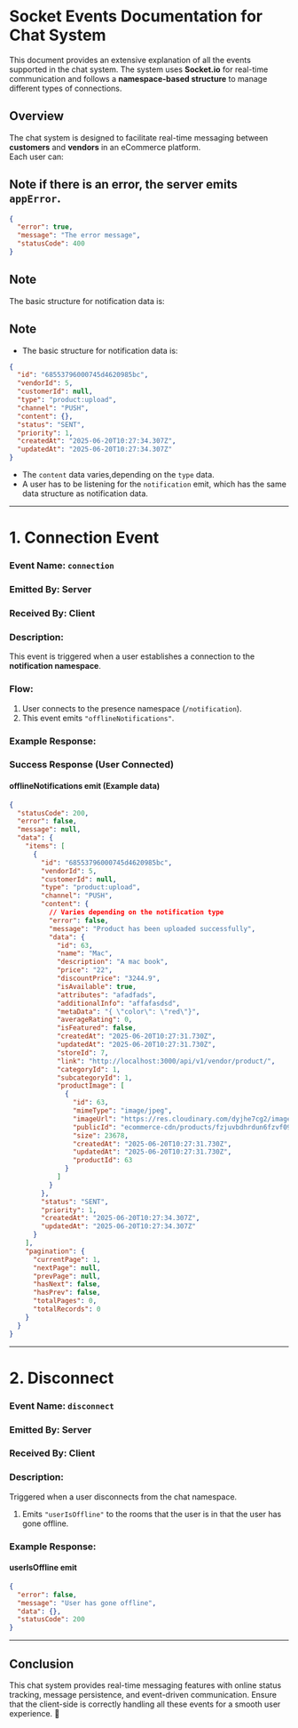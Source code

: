 # **Socket Events Documentation for Chat System**

This document provides an extensive explanation of all the events supported in the chat system. The system uses **Socket.io** for real-time communication and follows a **namespace-based structure** to manage different types of connections.

## **Overview**

The chat system is designed to facilitate real-time messaging between **customers** and **vendors** in an eCommerce platform.  
Each user can:

## Note if there is an error, the server emits `appError`.

```json
{
  "error": true,
  "message": "The error message",
  "statusCode": 400
}
```

## Note

The basic structure for notification data is:

## Note

- The basic structure for notification data is:

```json
{
  "id": "68553796000745d4620985bc",
  "vendorId": 5,
  "customerId": null,
  "type": "product:upload",
  "channel": "PUSH",
  "content": {},
  "status": "SENT",
  "priority": 1,
  "createdAt": "2025-06-20T10:27:34.307Z",
  "updatedAt": "2025-06-20T10:27:34.307Z"
}
```

- The `content` data varies,depending on the `type` data.
- A user has to be listening for the `notification` emit, which has the same data structure as notification data.

---

# **1. Connection Event**

### **Event Name:** `connection`

### **Emitted By:** Server

### **Received By:** Client

### **Description:**

This event is triggered when a user establishes a connection to the **notification namespace**.

### **Flow:**

1. User connects to the presence namespace (`/notification`).
2. This event emits `"offlineNotifications"`.

### **Example Response:**

### **Success Response (User Connected)**

#### **offlineNotifications emit (Example data)**

```json
{
  "statusCode": 200,
  "error": false,
  "message": null,
  "data": {
    "items": [
      {
        "id": "68553796000745d4620985bc",
        "vendorId": 5,
        "customerId": null,
        "type": "product:upload",
        "channel": "PUSH",
        "content": {
          // Varies depending on the notification type
          "error": false,
          "message": "Product has been uploaded successfully",
          "data": {
            "id": 63,
            "name": "Mac",
            "description": "A mac book",
            "price": "22",
            "discountPrice": "3244.9",
            "isAvailable": true,
            "attributes": "afadfads",
            "additionalInfo": "affafasdsd",
            "metaData": "{ \"color\": \"red\"}",
            "averageRating": 0,
            "isFeatured": false,
            "createdAt": "2025-06-20T10:27:31.730Z",
            "updatedAt": "2025-06-20T10:27:31.730Z",
            "storeId": 7,
            "link": "http://localhost:3000/api/v1/vendor/product/",
            "categoryId": 1,
            "subcategoryId": 1,
            "productImage": [
              {
                "id": 63,
                "mimeType": "image/jpeg",
                "imageUrl": "https://res.cloudinary.com/dyjhe7cg2/image/upload/f_auto/q_auto/v1/ecommerce-cdn/products/fzjuvbdhrdun6fzvf09a?_a=BAMCkGRg0",
                "publicId": "ecommerce-cdn/products/fzjuvbdhrdun6fzvf09a",
                "size": 23678,
                "createdAt": "2025-06-20T10:27:31.730Z",
                "updatedAt": "2025-06-20T10:27:31.730Z",
                "productId": 63
              }
            ]
          }
        },
        "status": "SENT",
        "priority": 1,
        "createdAt": "2025-06-20T10:27:34.307Z",
        "updatedAt": "2025-06-20T10:27:34.307Z"
      }
    ],
    "pagination": {
      "currentPage": 1,
      "nextPage": null,
      "prevPage": null,
      "hasNext": false,
      "hasPrev": false,
      "totalPages": 0,
      "totalRecords": 0
    }
  }
}
```

---

# **2. Disconnect**

### **Event Name:** `disconnect`

### **Emitted By:** Server

### **Received By:** Client

### **Description:**

Triggered when a user disconnects from the chat namespace.

1. Emits `"userIsOffline"` to the rooms that the user is in that the user has gone offline.

### **Example Response:**

#### **userIsOffline emit**

```json
{
  "error": false,
  "message": "User has gone offline",
  "data": {},
  "statusCode": 200
}
```

---

## **Conclusion**

This chat system provides real-time messaging features with online status tracking, message persistence, and event-driven communication. Ensure that the client-side is correctly handling all these events for a smooth user experience. 🚀
